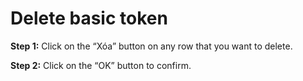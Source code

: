 # Delete basic token

**Step 1:** Click on the “Xóa” button on any row that you want to delete.

**Step 2:** Click on the “OK” button to confirm.

<figure><img src="https://lh7-rt.googleusercontent.com/docsz/AD_4nXcPpF7b7HZG-4Um8PiQxHjwb41u3S6ZkDb0iOaLD3OAO1_XzhklLm1SMJ81MvWCAlQyYu2JxCofUXHvUZ4iOOSAoust7A7FJSh1EedcSq5Y0T7ZN1IrzK2nYk8-1GFRPoeph_CxfrYe4Jv9Bw0jW1-24XYO8m-hALyBivD43g?key=UzZIS7gYdVnQcXeG4-ykVw" alt=""><figcaption></figcaption></figure>
